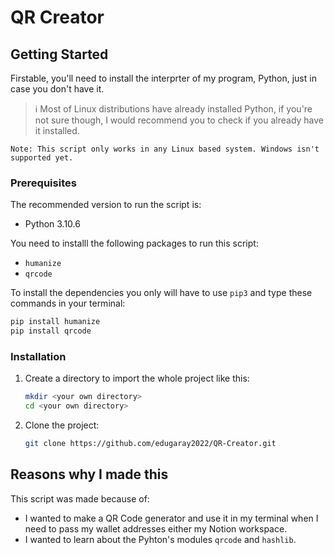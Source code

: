 # QR Creator

## Getting Started
Firstable, you'll need to install the interprter of my program, Python, just in case you don't have it.

> :information_source: Most of Linux distributions have already installed Python, if you're not sure though, I would recommend you to check if you already have it installed.

`Note: This script only works in any Linux based system. Windows isn't supported yet.`

### Prerequisites

The recommended version to run the script is:
* Python 3.10.6

You need to installl the following packages to run this script:
* `humanize`
* `qrcode`

To install the dependencies you only will have to use `pip3` and type these commands in your terminal:

```sh
pip install humanize
pip install qrcode
```

### Installation

1. Create a directory to import the whole project like this:

    ```sh
    mkdir <your own directory>
    cd <your own directory>
    ```
3. Clone the project:
    ```sh
    git clone https://github.com/edugaray2022/QR-Creator.git
    ```
    

## Reasons why I made this
This script was made because of:
* I wanted to make a QR Code generator and use it in my terminal when I need to pass my wallet addresses either my Notion workspace.
* I wanted to learn about the Pyhton's modules `qrcode` and `hashlib`.